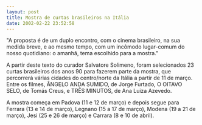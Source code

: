 ```yaml
---
layout: post
title: Mostra de curtas brasileiros na Itália
date: 2002-02-22 23:52:58
---
```

"A proposta é de um duplo encontro, com o cinema brasileiro, na sua medida breve, e ao mesmo tempo, com um incômodo lugar-comum do nosso quotidiano: o amanhã, tema escolhido para a mostra."

A partir deste texto do curador Salvatore Solimeno, foram selecionados 23 curtas brasileiros dos anos 90 para fazerem parte da mostra, que percorrerá várias cidades do centro/norte da Itália a partir de 11 de março. Entre os filmes, ÂNGELO ANDA SUMIDO, de Jorge Furtado, O OITAVO SELO, de Tomás Creus, e TRÊS MINUTOS, de Ana Luiza Azevedo.

A mostra começa em Padova (11 e 12 de março) e depois segue para Ferrara (13 e 14 de março), Legnano (15 a 17 de março), Modena (19 a 21 de março), Jesi (25 e 26 de março) e Carrara (8 e 10 de abril).